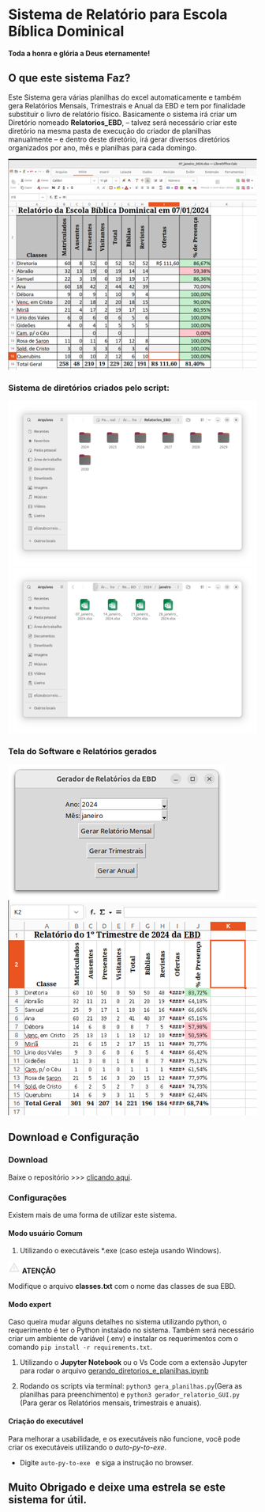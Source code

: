 # Sistema de Relatório para Escola Bíblica Dominical

**Toda a honra e glória a Deus eternamente!**

## O que este sistema Faz?

Este Sistema gera várias planilhas do excel automaticamente e também gera Relatórios Mensais, Trimestrais e Anual da EBD e tem por finalidade substituir o livro de relatório físico. Basicamente o sistema irá criar um Diretório nomeado **Relatorios_EBD**, – talvez será necessário criar este diretório na mesma pasta de execução do criador de planilhas manualmente – e dentro deste diretório, irá gerar diversos diretórios organizados por ano, mês e planilhas para cada domingo. 


![Planilha](images/planilha.png)


### Sistema de diretórios criados pelo script:
![Diretórios com vários anos](images/diretorios.png)
![Diretório mês](images/formato.png)

### Tela do Software e Relatórios gerados

![printscreen](images/tela_relatorio.png)
![Relatório trimestral](images/Imagem%20colada.png)

## Download e Configuração

### Download

Baixe o repositório >>> [clicando aqui](https://github.com/elizeubarbosaabreu/Livro-de-Relatorio-da-Escola-Biblica-Dominical/archive/refs/heads/main.zip).

### Configurações

Existem mais de uma forma de utilizar este sistema. 

#### Modo usuário Comum

1.  Utilizando o executáveis *.exe (caso esteja usando Windows).

![Atenção](images/warning_24dp_E3E3E3_FILL0_wght400_GRAD0_opsz24.png) **ATENÇÃO**

Modifique o arquivo **classes.txt** com o nome das classes de sua EBD.

#### Modo expert

 Caso queira mudar alguns detalhes no sistema utilizando python, o requerimento é ter o Python instalado no sistema. Também será necessário criar um ambiente de variável (.env) e instalar os requerimentos com o comando ```pip install -r requirements.txt```.

1. Utilizando o **Jupyter Notebook** ou o Vs Code com a extensão Jupyter para rodar o arquivo [gerando_diretorios_e_planilhas.ipynb](gerando_diretorios_e_planilhas.ipynb)

2. Rodando os scripts via terminal: ```python3 gera_planilhas.py```(Gera as planilhas para preenchimento) e ```python3 gerador_relatorio_GUI.py ``` (Para gerar os Relatórios mensais, trimestrais e anuais).

#### Criação do executável

Para melhorar a usabilidade, e os executáveis não funcione, você pode criar os executáveis utilizando o *auto-py-to-exe*.
- Digite ```auto-py-to-exe ``` e siga a instrução no browser.

## Muito Obrigado e deixe uma estrela se este sistema for útil.